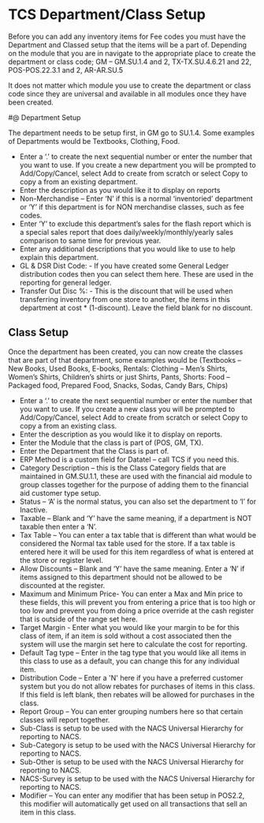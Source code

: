 # TCS Department/Class Setup

<PageHeader />

Before you can add any inventory items for Fee codes you must have the Department and Classed setup that the items will be a part of. Depending on the module that you are in navigate to the appropriate place to create the department or class code; GM – GM.SU.1.4 and 2, TX-TX.SU.4.6.21 and 22, POS-POS.22.3.1 and 2, AR-AR.SU.5

It does not matter which module you use to create the department or class code since they are universal and available in all modules once they have been created.

#@ Department Setup

The department needs to be setup first, in GM go to SU.1.4. Some examples of Departments would be Textbooks, Clothing, Food.

- Enter a ‘.’ to create the next sequential number or enter the number that you want to use. If you create a new department you will be prompted to Add/Copy/Cancel, select Add to create from scratch or select Copy to copy a from an existing department.
- Enter the description as you would like it to display on reports
- Non-Merchandise – Enter ‘N’ if this is a normal ‘inventoried’ department or ‘Y’ if this department is for NON merchandise classes, such as fee codes.
- Enter ‘Y’ to exclude this department’s sales for the flash report which is a special sales report that does daily/weekly/monthly/yearly sales comparison to same time for previous year.
- Enter any additional descriptions that you would like to use to help explain this department.
- GL & DSR Dist Code: - If you have created some General Ledger distribution codes then you can select them here. These are used in the reporting for general ledger.
- Transfer Out Disc %: - This is the discount that will be used when transferring inventory from one store to another, the items in this department at cost \* (1-discount). Leave the field blank for no discount.

## Class Setup

Once the department has been created, you can now create the classes that are part of that department, some examples would be (Textbooks – New Books, Used Books, E-books, Rentals: Clothing – Men’s Shirts, Women’s Shirts, Children’s shirts or just Shirts, Pants, Shorts: Food – Packaged food, Prepared Food, Snacks, Sodas, Candy Bars, Chips)

- Enter a ‘.’ to create the next sequential number or enter the number that you want to use. If you create a new class you will be prompted to Add/Copy/Cancel, select Add to create from scratch or select Copy to copy a from an existing class.
- Enter the description as you would like it to display on reports.
- Enter the Module that the class is part of (POS, GM, TX).
- Enter the Department that the Class is part of.
- ERP Method is a custom field for Datatel – call TCS if you need this.
- Category Description – this is the Class Category fields that are maintained in GM.SU.1.1, these are used with the financial aid module to group classes together for the purpose of adding them to the financial aid customer type setup.
- Status – ‘A’ is the normal status, you can also set the department to ‘I’ for Inactive.
- Taxable – Blank and ‘Y’ have the same meaning, if a department is NOT taxable then enter a ‘N’.
- Tax Table – You can enter a tax table that is different than what would be considered the Normal tax table used for the store. If a tax table is entered here it will be used for this item regardless of what is entered at the store or register level.
- Allow Discounts – Blank and ‘Y’ have the same meaning. Enter a ‘N’ if items assigned to this department should not be allowed to be discounted at the register.
- Maximum and Minimum Price- You can enter a Max and Min price to these fields, this will prevent you from entering a price that is too high or too low and prevent you from doing a price override at the cash register that is outside of the range set here.
- Target Margin - Enter what you would like your margin to be for this class of item, if an item is sold without a cost associated then the system will use the margin set here to calculate the cost for reporting.
- Default Tag type – Enter in the tag type that you would like all items in this class to use as a default, you can change this for any individual item.
- Distribution Code – Enter a 'N' here if you have a preferred customer system but you do not allow rebates for purchases of items in this class. If this field is left blank, then rebates will be allowed for purchases in the class.
- Report Group – You can enter grouping numbers here so that certain classes will report together.
- Sub-Class is setup to be used with the NACS Universal Hierarchy for reporting to NACS.
- Sub-Category is setup to be used with the NACS Universal Hierarchy for reporting to NACS.
- Sub-Other is setup to be used with the NACS Universal Hierarchy for reporting to NACS.
- NACS-Survey is setup to be used with the NACS Universal Hierarchy for reporting to NACS.
- Modifier – You can enter any modifier that has been setup in POS2.2, this modifier will automatically get used on all transactions that sell an item in this class.

<PageFooter />
